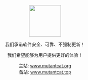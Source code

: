 <div align=center>
	<img src="https://s2.loli.net/2025/01/11/PD45Ov2gzl8QfTU.jpg" style="width:100px;"/>
</div>

<div align=center>

我们承诺软件安全、可靠、不强制更新！

我们希望能够为用户提供更好的体验！

主站: www.mutantcat.org <br/>
备站: www.mutantcat.top
</div>
